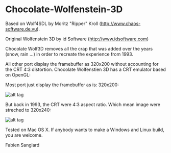 Chocolate-Wolfenstein-3D
========================

Based on Wolf4SDL by Moritz "Ripper" Kroll (http://www.chaos-software.de.vu).

Original Wolfenstein 3D by id Software (http://www.idsoftware.com)

Chocolate Wolf3D removes all the crap that was added over the years 
(snow, rain ...) in order to recreate the experience from 1993. 

All other port display the framebuffer as 320x200 without accounting for the CRT 4:3
distortion. Chocolate Wolfenstien 3D has a CRT emulator based on OpenGL:

Most port just display the framebuffer as is: 320x200:

![alt tag](https://github.com/fabiensanglard/Chocolate-Wolfenstein-3D/blob/master/screenshots/crt_framebuffer.png)

But back in 1993, the CRT were 4:3 aspect ratio. Which mean image were streched to 320x240:

![alt tag](https://github.com/fabiensanglard/Chocolate-Wolfenstein-3D/blob/master/screenshots/crt_aspect.png)

Tested on Mac OS X. If anybody wants to make a Windows and Linux build, you are welcome.

Fabien Sanglard 
